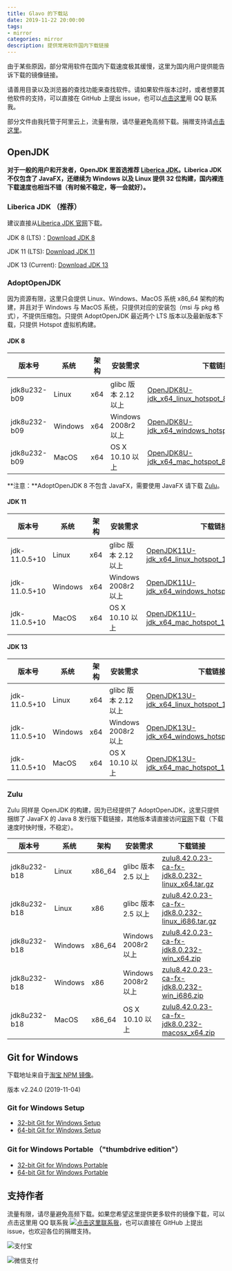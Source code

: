 ```yaml
---
title: Glavo 的下载站
date: 2019-11-22 20:00:00
tags:
- mirror
categories: mirror
description: 提供常用软件国内下载链接
---
```


由于某些原因，部分常用软件在国内下载速度极其缓慢，这里为国内用户提供能告诉下载的镜像链接。

请善用目录以及浏览器的查找功能来查找软件。请如果软件版本过时，或者想要其他软件的支持，可以直接在 GitHub 上提出 issue，也可以[点击这里](http://wpa.qq.com/msgrd?v=3&uin=360736041&site=qq&menu=yes)用 QQ 联系我。

部分文件由我托管于阿里云上，流量有限，请尽量避免高频下载。捐赠支持请[点击这里](#支持作者)。


## OpenJDK

**对于一般的用户和开发者，OpenJDK 里首选推荐 [Liberica JDK](https://bell-sw.com/)。Liberica JDK 不仅包含了 JavaFX，还继续为 Windows 以及 Linux 提供 32 位构建，国内裸连下载速度也相当不错（有时候不稳定，等一会就好）。** 

### Liberica JDK （推荐）

建议直接从[Liberica JDK 官网](https://bell-sw.com/)下载。

JDK 8 (LTS)：[Download JDK 8](https://bell-sw.com/java8)

JDK 11 (LTS): [Download JDK 11](https://bell-sw.com/java11)

JDK 13 (Current): [Download JDK 13](https://bell-sw.com/java13)



### AdoptOpenJDK

因为资源有限，这里只会提供 Linux、Windows、MacOS 系统 x86_64 架构的构建，并且对于 Windows 与 MacOS 系统，只提供对应的安装包（msi 与 pkg 格式），不提供压缩包。只提供 AdoptOpenJDK 最近两个 LTS 版本以及最新版本下载，只提供 Hotspot 虚拟机构建。

#### JDK 8

| 版本号       | 系统    | 架构 | 安装需求             | 下载链接                                                     |
| ------------ | ------- | ---- | -------------------- | ------------------------------------------------------------ |
| jdk8u232-b09 | Linux   | x64  | glibc 版本 2.12 以上 | [OpenJDK8U-jdk_x64_linux_hotspot_8u232b09.tar.gz](https://glavo-mirrors.oss-cn-beijing.aliyuncs.com/AdoptOpenJDK/OpenJDK8U-jdk_x64_linux_hotspot_8u232b09.tar.gz) |
| jdk8u232-b09 | Windows | x64  | Windows 2008r2 以上  | [OpenJDK8U-jdk_x64_windows_hotspot_8u232b09.msi](https://glavo-mirrors.oss-cn-beijing.aliyuncs.com/AdoptOpenJDK/OpenJDK8U-jdk_x64_windows_hotspot_8u232b09.msi) |
| jdk8u232-b09 | MacOS   | x64  | OS X 10.10 以上      | [OpenJDK8U-jdk_x64_mac_hotspot_8u232b09.pkg](https://glavo-mirrors.oss-cn-beijing.aliyuncs.com/AdoptOpenJDK/OpenJDK8U-jdk_x64_mac_hotspot_8u232b09.pkg) |

**注意：**AdoptOpenJDK 8 不包含 JavaFX，需要使用 JavaFX 请下载 [Zulu](#Zulu)。



#### JDK 11

| 版本号        | 系统    | 架构 | 安装需求             | 下载链接                                                     |
| ------------- | ------- | ---- | -------------------- | ------------------------------------------------------------ |
| jdk-11.0.5+10 | Linux   | x64  | glibc 版本 2.12 以上 | [OpenJDK11U-jdk_x64_linux_hotspot_11.0.5_10.tar.gz](https://glavo-mirrors.oss-cn-beijing.aliyuncs.com/AdoptOpenJDK/OpenJDK11U-jdk_x64_linux_hotspot_11.0.5_10.tar.gz) |
| jdk-11.0.5+10 | Windows | x64  | Windows 2008r2 以上  | [OpenJDK11U-jdk_x64_windows_hotspot_11.0.5_10.msi](https://glavo-mirrors.oss-cn-beijing.aliyuncs.com/AdoptOpenJDK/OpenJDK11U-jdk_x64_windows_hotspot_11.0.5_10.msi) |
| jdk-11.0.5+10 | MacOS   | x64  | OS X 10.10 以上      | [OpenJDK11U-jdk_x64_mac_hotspot_11.0.5_10.pkg](https://glavo-mirrors.oss-cn-beijing.aliyuncs.com/AdoptOpenJDK/OpenJDK11U-jdk_x64_mac_hotspot_11.0.5_10.pkg) |


#### JDK 13

| 版本号        | 系统    | 架构 | 安装需求             | 下载链接                                                     |
| ------------- | ------- | ---- | -------------------- | ------------------------------------------------------------ |
| jdk-11.0.5+10 | Linux   | x64  | glibc 版本 2.12 以上 | [OpenJDK13U-jdk_x64_linux_hotspot_13.0.1_9.tar.gz](https://glavo-mirrors.oss-cn-beijing.aliyuncs.com/AdoptOpenJDK/OpenJDK13U-jdk_x64_linux_hotspot_13.0.1_9.tar.gz) |
| jdk-11.0.5+10 | Windows | x64  | Windows 2008r2 以上  | [OpenJDK13U-jdk_x64_windows_hotspot_13.0.1_9.msi](https://glavo-mirrors.oss-cn-beijing.aliyuncs.com/AdoptOpenJDK/OpenJDK13U-jdk_x64_windows_hotspot_13.0.1_9.msi) |
| jdk-11.0.5+10 | MacOS   | x64  | OS X 10.10 以上      | [OpenJDK13U-jdk_x64_mac_hotspot_13.0.1_9.pkg](https://glavo-mirrors.oss-cn-beijing.aliyuncs.com/AdoptOpenJDK/OpenJDK13U-jdk_x64_mac_hotspot_13.0.1_9.pkg) |



### Zulu

Zulu 同样是 OpenJDK 的构建，因为已经提供了 AdoptOpenJDK，这里只提供捆绑了 JavaFX 的 Java 8 发行版下载链接，其他版本请直接访问[官网]( https://www.azul.com/downloads/zulu-community/ )下载（下载速度时快时慢，不稳定）。

| 版本号       | 系统    | 架构   | 安装需求            | 下载链接                                                     |
| ------------ | ------- | ------ | ------------------- | ------------------------------------------------------------ |
| jdk8u232-b18 | Linux   | x86_64 | glibc 版本 2.5 以上 | [zulu8.42.0.23-ca-fx-jdk8.0.232-linux_x64.tar.gz](https://glavo-mirrors.oss-cn-beijing.aliyuncs.com/Zulu/zulu8.42.0.23-ca-fx-jdk8.0.232-linux_x64.tar.gz) |
| jdk8u232-b18 | Linux   | x86    | glibc 版本 2.5 以上 | [zulu8.42.0.23-ca-fx-jdk8.0.232-linux_i686.tar.gz](https://glavo-mirrors.oss-cn-beijing.aliyuncs.com/Zulu/zulu8.42.0.23-ca-fx-jdk8.0.232-linux_i686.tar.gz) |
| jdk8u232-b18 | Windows | x86_64 | Windows 2008r2 以上 | [zulu8.42.0.23-ca-fx-jdk8.0.232-win_x64.zip](https://glavo-mirrors.oss-cn-beijing.aliyuncs.com/Zulu/zulu8.42.0.23-ca-fx-jdk8.0.232-win_x64.zip) |
| jdk8u232-b18 | Windows | x86    | Windows 2008r2 以上 | [zulu8.42.0.23-ca-fx-jdk8.0.232-win_i686.zip](https://glavo-mirrors.oss-cn-beijing.aliyuncs.com/Zulu/zulu8.42.0.23-ca-fx-jdk8.0.232-win_i686.zip) |
| jdk8u232-b18 | MacOS   | x86_64 | OS X 10.10 以上     | [zulu8.42.0.23-ca-fx-jdk8.0.232-macosx_x64.zip](https://glavo-mirrors.oss-cn-beijing.aliyuncs.com/Zulu/zulu8.42.0.23-ca-fx-jdk8.0.232-macosx_x64.zip) |



## Git for Windows

下载地址来自于[淘宝 NPM 镜像]( https://npm.taobao.org/mirrors/git-for-windows/ )。

版本 v2.24.0 (2019-11-04)

### Git for Windows Setup

* [32-bit Git for Windows Setup](https://npm.taobao.org/mirrors/git-for-windows/v2.24.0.windows.1/Git-2.24.0-32-bit.exe)
* [64-bit Git for Windows Setup](https://npm.taobao.org/mirrors/git-for-windows/v2.24.0.windows.1/Git-2.24.0-64-bit.exe)

### Git for Windows Portable （"thumbdrive edition"）

* [32-bit Git for Windows Portable](https://npm.taobao.org/mirrors/git-for-windows/v2.24.0.windows.1/PortableGit-2.24.0-32-bit.7z.exe)
* [64-bit Git for Windows Portable](https://npm.taobao.org/mirrors/git-for-windows/v2.24.0.windows.1/PortableGit-2.24.0-64-bit.7z.exe)



## 支持作者

流量有限，请尽量避免高频下载。如果您希望这里提供更多软件的镜像下载，可以点击这里用 QQ 联系我 <a target="_blank" href="http://wpa.qq.com/msgrd?v=3&uin=360736041&site=qq&menu=yes"><img border="0" src="http://wpa.qq.com/pa?p=2:360736041:52" alt="点击这里联系我"/></a>，也可以直接在 GitHub 上提出 issue，也欢迎各位的捐赠支持。

![支付宝](https://s2.ax1x.com/2020/02/04/1B9yFK.png)

![微信支付](https://s2.ax1x.com/2020/02/04/1B9ro6.png)